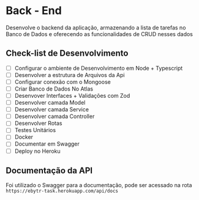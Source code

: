 # Back - End

Desenvolve o backend da aplicação, armazenando a lista de tarefas no Banco de Dados e oferecendo as funcionalidades de CRUD nesses dados

## Check-list de Desenvolvimento

- [ ]  Configurar o ambiente de Desenvolvimento em Node + Typescript
- [ ]  Desenvolver a estrutura de Arquivos da Api
- [ ]  Configurar conexão com o Mongoose
- [ ]  Criar Banco de Dados No Atlas
- [ ]  Desenvover Interfaces + Validações com Zod
- [ ]  Desenvolver camada Model
- [ ]  Desenvolver camada Service
- [ ]  Desenvolver camada Controller
- [ ]  Desenvolver Rotas
- [ ]  Testes Unitários
- [ ]  Docker
- [ ]  Documentar em Swagger
- [ ]  Deploy no Heroku

## Documentação da API

Foi utilizado o Swagger para a documentação, pode ser acessado na rota `https://ebytr-task.herokuapp.com/api/docs`
